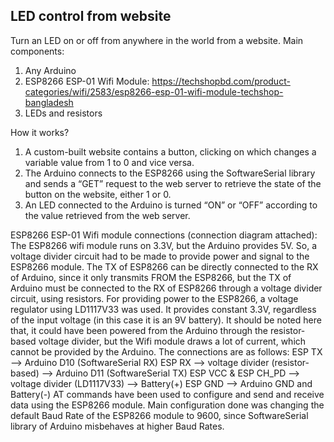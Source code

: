 LED control from website
--

Turn an LED on or off from anywhere in the world from a website.
Main components:
1) Any Arduino
2) ESP8266 ESP-01 Wifi Module: https://techshopbd.com/product-categories/wifi/2583/esp8266-esp-01-wifi-module-techshop-bangladesh
3) LEDs and resistors

How it works?
1) A custom-built website contains a button, clicking on which changes a variable value from 1 to 0 and vice versa.
2) The Arduino connects to the ESP8266 using the SoftwareSerial library and sends a “GET” request to the web server to retrieve the state of the button on the website, either 1 or 0.
3) An LED connected to the Arduino is turned “ON” or “OFF” according to the value retrieved from the web server. 

ESP8266 ESP-01 Wifi module connections (connection diagram attached):
The ESP8266 wifi module runs on 3.3V, but the Arduino provides 5V. So, a voltage divider circuit had to be made to provide power and signal to the ESP8266 module. The TX of ESP8266 can be directly connected to the RX of Arduino, since it only transmits FROM the ESP8266, but the TX of Arduino must be connected to the RX of ESP8266 through a voltage divider circuit, using resistors.
For providing power to the ESP8266, a voltage regulator using LD1117V33 was used. It provides constant 3.3V, regardless of the input voltage (in this case it is an 9V battery). It should be noted here that, it could have been powered from the Arduino through the resistor-based voltage divider, but the Wifi module draws a lot of current, which cannot be provided by the Arduino. The connections are as follows: 
ESP TX --> Arduino D10 (SoftwareSerial RX)
ESP RX --> voltage divider (resistor-based) --> Arduino D11 (SoftwareSerial TX)
ESP VCC & ESP CH_PD --> voltage divider (LD1117V33) --> Battery(+)
ESP GND --> Arduino GND and Battery(-)
AT commands have been used to configure and send and receive data using the ESP8266 module. Main configuration done was changing the default Baud Rate of the ESP8266 module to 9600, since SoftwareSerial library of Arduino misbehaves at higher Baud Rates. 


